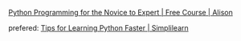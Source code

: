 [Python Programming for the Novice to Expert | Free Course | Alison](https://alison.com/course/advanced-diploma-in-python-programming-for-the-novice-to-expert)

prefered: [Tips for Learning Python Faster | Simplilearn](https://www.simplilearn.com/tutorials/python-tutorial/learn-python)
